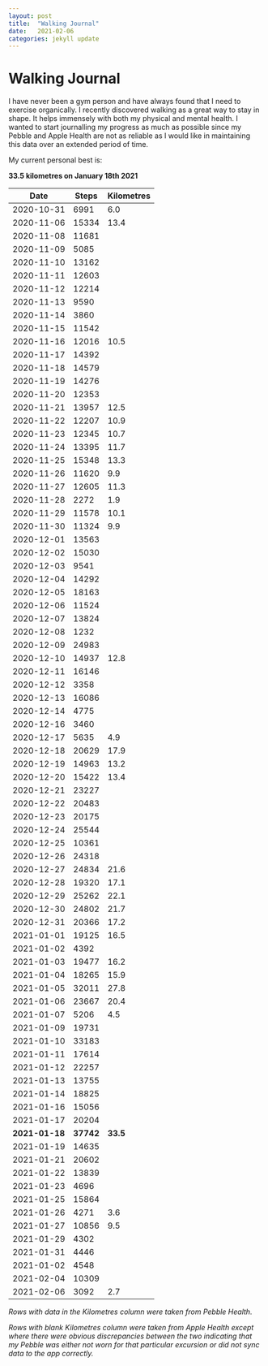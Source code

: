 ```yaml
---
layout: post
title:  "Walking Journal"
date:   2021-02-06
categories: jekyll update
---
```


# Walking Journal

I have never been a gym person and have always found that I need to exercise organically. I recently discovered walking as a great way to stay in shape. It helps immensely with both my physical and mental health. I wanted to start journalling my progress as much as possible since my Pebble and Apple Health are not as reliable as I would like in maintaining this data over an extended period of time. 

My current personal best is: 

**33.5 kilometres on January 18th 2021**


| Date          | Steps               | Kilometres |
| --------------|---------------------|------------|
| 2020-10-31    | 6991                | 6.0        |
| 2020-11-06    | 15334               | 13.4       |
| 2020-11-08    | 11681               |            |
| 2020-11-09    | 5085                |            |
| 2020-11-10    | 13162               |            | 
| 2020-11-11    | 12603               |            |
| 2020-11-12    | 12214               |            |
| 2020-11-13    | 9590                |            |  
| 2020-11-14    | 3860                |            |  
| 2020-11-15    | 11542               |            | 
| 2020-11-16    | 12016               | 10.5       |
| 2020-11-17    | 14392               |            |
| 2020-11-18    | 14579               |            |
| 2020-11-19    | 14276               |            | 
| 2020-11-20    | 12353               |            | 
| 2020-11-21    | 13957               | 12.5       |
| 2020-11-22    | 12207               | 10.9       |
| 2020-11-23    | 12345               | 10.7       |
| 2020-11-24    | 13395               | 11.7       |
| 2020-11-25    | 15348               | 13.3       |
| 2020-11-26    | 11620               | 9.9        |
| 2020-11-27    | 12605               | 11.3       | 
| 2020-11-28    | 2272                | 1.9        |
| 2020-11-29    | 11578               | 10.1       |
| 2020-11-30    | 11324               | 9.9        |
| 2020-12-01    | 13563               |            |
| 2020-12-02    | 15030               |            | 
| 2020-12-03    | 9541                |            |
| 2020-12-04    | 14292               |            |
| 2020-12-05    | 18163               |            | 
| 2020-12-06    | 11524               |            |
| 2020-12-07    | 13824               |            |
| 2020-12-08    | 1232                |            | 
| 2020-12-09    | 24983               |            |
| 2020-12-10    | 14937               | 12.8       |
| 2020-12-11    | 16146               |            |
| 2020-12-12    | 3358                |            |
| 2020-12-13    | 16086               |            |
| 2020-12-14    | 4775                |            |
| 2020-12-16    | 3460                |            |
| 2020-12-17    | 5635                | 4.9        |
| 2020-12-18    | 20629               | 17.9       |
| 2020-12-19    | 14963               | 13.2       |
| 2020-12-20    | 15422               | 13.4       |
| 2020-12-21    | 23227               |            |
| 2020-12-22    | 20483               |            |
| 2020-12-23    | 20175               |            |
| 2020-12-24    | 25544               |            |
| 2020-12-25    | 10361               |            |
| 2020-12-26    | 24318               |            |
| 2020-12-27    | 24834               | 21.6       |   
| 2020-12-28    | 19320               | 17.1       |
| 2020-12-29    | 25262               | 22.1       |
| 2020-12-30    | 24802               | 21.7       |
| 2020-12-31    | 20366               | 17.2       |
| 2021-01-01    | 19125               | 16.5       |
| 2021-01-02    | 4392                |            | 
| 2021-01-03    | 19477               | 16.2       |
| 2021-01-04    | 18265               | 15.9       | 
| 2021-01-05    | 32011               | 27.8       |
| 2021-01-06    | 23667               | 20.4       |
| 2021-01-07    | 5206                | 4.5        |
| 2021-01-09    | 19731               |            |
| 2021-01-10    | 33183               |            | 
| 2021-01-11    | 17614               |            | 
| 2021-01-12    | 22257               |            |
| 2021-01-13    | 13755               |            |
| 2021-01-14    | 18825               |            |  
| 2021-01-16    | 15056               |            |
| 2021-01-17    | 20204               |            |
| **2021-01-18**| **37742**           | **33.5**   |
| 2021-01-19    | 14635               |            | 
| 2021-01-21    | 20602               |            |
| 2021-01-22    | 13839               |            |
| 2021-01-23    | 4696                |            |
| 2021-01-25    | 15864               |            |
| 2021-01-26    | 4271                | 3.6        |
| 2021-01-27    | 10856               | 9.5        |
| 2021-01-29    | 4302                |            | 
| 2021-01-31    | 4446                |            |
| 2021-01-02    | 4548                |            |
| 2021-02-04    | 10309               |            |
| 2021-02-06    | 3092                | 2.7        |

*Rows with data in the Kilometres column were taken from Pebble Health.* 

*Rows with blank Kilometres column were taken from Apple Health except where there were obvious discrepancies between the two indicating that my Pebble was either not worn for that particular excursion or did not sync data to the app correctly.*
